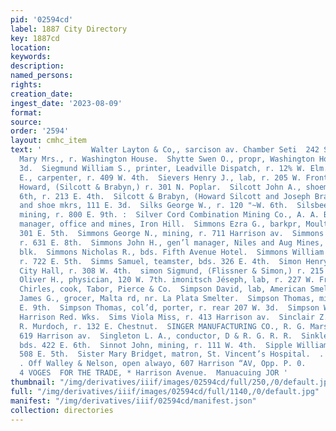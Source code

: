 ```yaml
---
pid: '02594cd'
label: 1887 City Directory
key: 1887cd
location: 
keywords: 
description: 
named_persons: 
rights: 
creation_date: 
ingest_date: '2023-08-09'
format: 
source: 
order: '2594'
layout: cmhc_item
text: '           Walter Layton & Co,, sarcison av. Chamber Seti  242 SIS  Shytte
  Mary Mrs., r. Washington House.  Shytte Swen O., propr, Washington House, 141 EH.
  3d.  Siegmund William S., printer, Leadville Dispatch, r. 12% W. Elm.  Sievers Al.
  E., carpenter, r. 409 W. 4th.  Sievers Henry J., lab, r. 205 W. Front.  Silcott
  Howard, (Silcott & Brabyn,) r. 301 N. Poplar.  Silcott John A., shoemkr, 218 E.
  6th, r. 213 E. 4th.  Silcott & Brabyn, (Howard Silcott and Joseph Brabym). boot
  and shoe mkrs, 111 E. 3d.  Silks George W., r. 120 "~W. 6th.  Silsbee George M.,
  mining, r. 800 E. 9th. :  Silver Cord Combination Mining Co., A. A. Blow, gen’l
  manager, office and mines, Iron Hill.  Simmons Ezra G., barkpr, Moulton Bros., r.
  301 E. 5th.  Simmons George N., mining, r. 711 Harrison av.  Simmons James M., miner,
  r. 631 E. 8th.  Simmons John H., gen’l manager, Niles and Aug Mines, r. 26 Delaware
  blk.  Simmons Nicholas R., bds. Fifth Avenue Hotel.  Simmons William M., mining,
  r. 722 E. 5th.  Simms Samuel, teamster, bds. 326 E. 4th.  Simon Henry, dancing school,
  City Hall, r. 308 W. 4th.  simon Sigmund, (Flissner & Simon,) r. 215 W. 7th.  Simgps
  Oliver H., physician, 120 W. 7th. imonitsch Jéseph, lab, r. 227 W. Front.  Simpson
  Chirles, cook, Tabor, Pierce & Co.  Simpson David, lab, American Smelter.  Simpson
  James G., grocer, Malta rd, nr. La Plata Smelter.  Simpson Thomas, miner, r. 706
  E. 9th.  Simpson Thomas, col’d, porter, r. rear 207 W. 3d.  Simpson W., furnaceman,
  Harrison Red. Wks.  Sims Viola Miss, r. 413 Harrison av.  Sinclair Z. A., carpenter,
  R. Murdoch, r. 132 E. Chestnut.  SINGER MANUFACTURING CO., R. G. Marsh, manager,
  619 Harrison av.  Singleton L. A., conductor, D & R. G. R. R.  Sinkler R., miner,
  bds. 422 E. 6th.  Sinnot John, mining, r. 111 W. 4th.  Sipple William H., grocer,
  508 E. 5th.  Sister Mary Bridget, matron, St. Vincent’s Hospital.  . F 1D d Embal
  . Off Walley & Nelson, open alwayo, 607 Harrison “AV, Opp. P. 0.                  NASON
  4 VOGES  FOR THE TRADE, * Harrison Avenue.  Manuacuing JOR '
thumbnail: "/img/derivatives/iiif/images/02594cd/full/250,/0/default.jpg"
full: "/img/derivatives/iiif/images/02594cd/full/1140,/0/default.jpg"
manifest: "/img/derivatives/iiif/02594cd/manifest.json"
collection: directories
---
```

